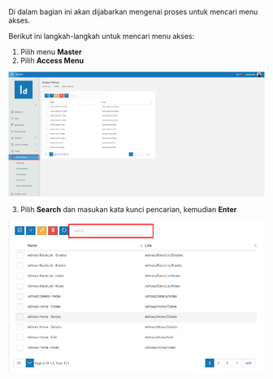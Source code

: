 Di dalam bagian ini akan dijabarkan mengenai proses untuk mencari menu akses.

Berikut ini langkah-langkah untuk mencari menu akses:

1. Pilih menu **Master**
2. Pilih **Access Menu**

![Gambar](_static/Gambar7.1.1.4_1.png/?sanitize=true)

3. Pilih **Search** dan masukan kata kunci pencarian, kemudian **Enter**

![Gambar](_static/Gambar7.1.1.4_2.png/?sanitize=true)